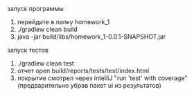 запуск программы
1. перейдите в папку homework_1
2. ./gradlew clean build
3. java -jar build/libs/homework_1-0.0.1-SNAPSHOT.jar

запуск тестов 
1. ./gradlew clean test
2. отчет open build/reports/tests/test/index.html
3. покрытие смотрел через intelliJ "run 'test' with coverage"(предварительно убрав пакет ui из результатов)

